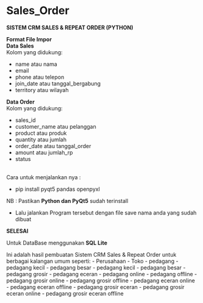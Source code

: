 # Sales_Order
<strong>SISTEM CRM SALES & REPEAT ORDER (PYTHON)</strong>

<strong>Format File Impor</strong><br>
<b>Data Sales</b><br>
Kolom yang didukung:
- name atau nama
- email
- phone atau telepon
- join_date atau tanggal_bergabung
- territory atau wilayah

<b>Data Order</b><br>
Kolom yang didukung:
- sales_id
- customer_name atau pelanggan
- product atau produk
- quantity atau jumlah
- order_date atau tanggal_order
- amount atau jumlah_rp
- status
<br>
Cara untuk menjalankan nya :</br>

- pip install pyqt5 pandas openpyxl</br>

NB : Pastikan <b>Python dan PyQt5</b> sudah terinstall</br>

- Lalu jalankan Program tersebut dengan file save nama anda yang sudah dibuat</br>

<strong>SELESAI</strong>
<p> Untuk DataBase menggunakan <b>SQL Lite</b></p>
Ini adalah hasil pembuatan Sistem CRM Sales & Repeat Order untuk berbagai kalangan umum seperti:
- Perusahaan
- Toko
- pedagang
- pedagang kecil
- pedagang besar
- pedagang kecil
- pedagang besar
- pedagang grosir
- pedagang eceran
- pedagang online
- pedagang offline
- pedagang grosir online
- pedagang grosir offline
- pedagang eceran online
- pedagang eceran offline
- pedagang grosir eceran
    - pedagang grosir eceran online
    - pedagang grosir eceran offline
